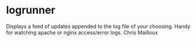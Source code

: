 # logrunner
Displays a feed of updates appended to the log file of your choosing. Handy for watching apache or nginx access/error logs.
Chris Mailloux
